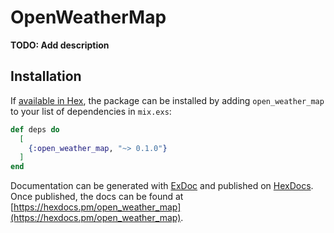 # OpenWeatherMap

**TODO: Add description**

## Installation

If [available in Hex](https://hex.pm/docs/publish), the package can be installed
by adding `open_weather_map` to your list of dependencies in `mix.exs`:

```elixir
def deps do
  [
    {:open_weather_map, "~> 0.1.0"}
  ]
end
```

Documentation can be generated with [ExDoc](https://github.com/elixir-lang/ex_doc)
and published on [HexDocs](https://hexdocs.pm). Once published, the docs can
be found at [https://hexdocs.pm/open_weather_map](https://hexdocs.pm/open_weather_map).

